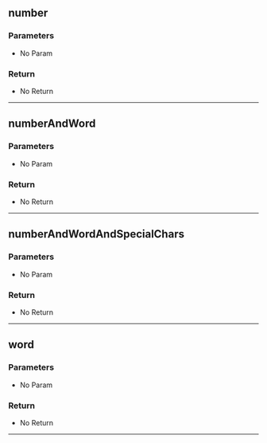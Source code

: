 ## number
### Parameters
- No Param
### Return
- No Return
--------------------------------------------
## numberAndWord
### Parameters
- No Param
### Return
- No Return
--------------------------------------------
## numberAndWordAndSpecialChars
### Parameters
- No Param
### Return
- No Return
--------------------------------------------
## word
### Parameters
- No Param
### Return
- No Return
--------------------------------------------
